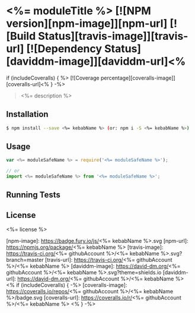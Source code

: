 # <%= moduleTitle %> [![NPM version][npm-image]][npm-url] [![Build Status][travis-image]][travis-url] [![Dependency Status][daviddm-image]][daviddm-url]<%
if (includeCoveralls) { %> [![Coverage percentage][coveralls-image]][coveralls-url]<% } -%>

> <%= description %>

## Installation
```sh
$ npm install --save <%= kebabName %> (or: npm i -S <%= kebabName %>)
```

## Usage
```js
var <%= moduleSafeName %> = require('<%= moduleSafeName %>');

// or
import <%= moduleSafeName %> from '<%= moduleSafeName %>';
```

## Running Tests


## License
<%= license %>


[npm-image]: https://badge.fury.io/js/<%= kebabName %>.svg
[npm-url]: https://npmjs.org/package/<%= kebabName %>
[travis-image]: https://travis-ci.org/<%= githubAccount %>/<%= kebabName %>.svg?branch=master
[travis-url]: https://travis-ci.org/<%= githubAccount %>/<%= kebabName %>
[daviddm-image]: https://david-dm.org/<%= githubAccount %>/<%= kebabName %>.svg?theme=shields.io
[daviddm-url]: https://david-dm.org/<%= githubAccount %>/<%= kebabName %>
<% if (includeCoveralls) { -%>
[coveralls-image]: https://coveralls.io/repos/<%= githubAccount %>/<%= kebabName %>/badge.svg
[coveralls-url]: https://coveralls.io/r/<%= githubAccount %>/<%= kebabName %>
<% } -%>
